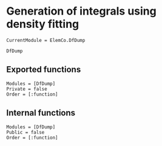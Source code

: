 # Generation of integrals using density fitting

```@meta
CurrentModule = ElemCo.DfDump
```

```@docs
DfDump
```

## Exported functions

```@autodocs
Modules = [DfDump]
Private = false
Order = [:function]
```

## Internal functions
```@autodocs
Modules = [DfDump]
Public = false
Order = [:function]
```

